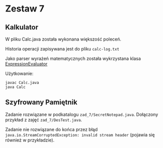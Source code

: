 # Zestaw 7

## Kalkulator

W pliku Calc.java została wykonana większość poleceń.

Historia operacji zapisywana jest do pliku `calc-log.txt`

Jako parser wyrażeń matematycznych została wykrzystana klasa [ExpressionEvaluator](https://gist.github.com/JakeWharton/237462)

Użytkowanie:
```
javac Calc.java
java Calc
```

## Szyfrowany Pamiętnik

Zadanie rozwiązane w podkatalogu `zad_7/SecretNotepad.java`. Dołączony przykład z zajęć `zad_7/DesTest.java`. 

Zadanie nie rozwiązane do końca przez błąd `java.io.StreamCorruptedException: invalid stream header` (pojawia się również w przykładzie).
